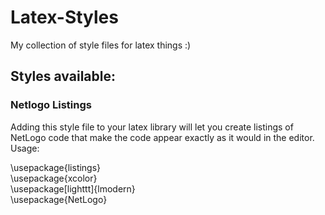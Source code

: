 # Latex-Styles
My collection of style files for latex things :)

## Styles available:
### Netlogo Listings
Adding this style file to your latex library will let you create listings of NetLogo code that make the code appear exactly as it would in the editor.
Usage:

\usepackage{listings}\
\usepackage{xcolor}\
\usepackage[lighttt]{lmodern}\
\usepackage{NetLogo}
